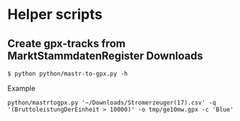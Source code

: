 # Helper scripts

## Create gpx-tracks from MarktStammdatenRegister Downloads

~~~
$ python python/mastr-to-gpx.py -h
~~~

Example

~~~
python/mastrtogpx.py '~/Downloads/Stromerzeuger(17).csv' -q '(BruttoleistungDerEinheit > 10000)' -o tmp/ge10mw.gpx -c 'Blue'
~~~


